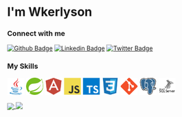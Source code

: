 # I'm Wkerlyson


### Connect with me

[![Github Badge](https://img.shields.io/badge/-Github-000?style=flat-square&logo=Github&logoColor=white&link=https://github.com/lucasgdb)](https://github.com/wkerlyson)
[![Linkedin Badge](https://img.shields.io/badge/-LinkedIn-blue?style=flat-square&logo=Linkedin&logoColor=white&link=https://www.linkedin.com/in/wkerlyson-batista/)](https://www.linkedin.com/in/wkerlyson-batista/)
[![Twitter Badge](https://img.shields.io/badge/-Twitter-1ca0f1?style=flat-square&labelColor=1ca0f1&logo=twitter&logoColor=white&link=https://twitter.com/Wkerlyson)](https://twitter.com/Wkerlyson)

### My Skills

<img src="https://raw.githubusercontent.com/devicons/devicon/master/icons/java/java-original.svg" width="40" heigth="40"></img>
<img src="https://raw.githubusercontent.com/devicons/devicon/master/icons/spring/spring-original.svg" width="40" heigth="40"></img>
<img src="https://raw.githubusercontent.com/devicons/devicon/master/icons/angularjs/angularjs-plain.svg" width="40" heigth="40"></img> 
<img src="https://raw.githubusercontent.com/devicons/devicon/master/icons/javascript/javascript-original.svg" width="40" heigth="40"></img>
<img src="https://raw.githubusercontent.com/devicons/devicon/master/icons/typescript/typescript-original.svg" width="40" heigth="40"></img>
<img src="https://raw.githubusercontent.com/devicons/devicon/master/icons/css3/css3-original.svg" width="40" heigth="40"></img>
<img src="https://raw.githubusercontent.com/devicons/devicon/master/icons/git/git-original.svg" width="40" heigth="40"></img>
<img src="https://raw.githubusercontent.com/devicons/devicon/master/icons/postgresql/postgresql-original.svg" width="40" heigth="40"></img>
<img src="https://raw.githubusercontent.com/devicons/devicon/master/icons/microsoftsqlserver/microsoftsqlserver-plain-wordmark.svg" width="40" heigth="40"></img>

  

<a href="https://github.com/anuraghazra/github-readme-stats">
  <img align="center" src="https://github-readme-stats.vercel.app/api?username=wkerlyson&show_icons=true&theme=vue-dark" />
</a>
<a href="https://github.com/anuraghazra/convoychat">
  <img align="top" style="height: 195px !important" src="https://github-readme-stats.vercel.app/api/top-langs/?username=wkerlyson&layout=compact&theme=vue-dark" />
</a>






